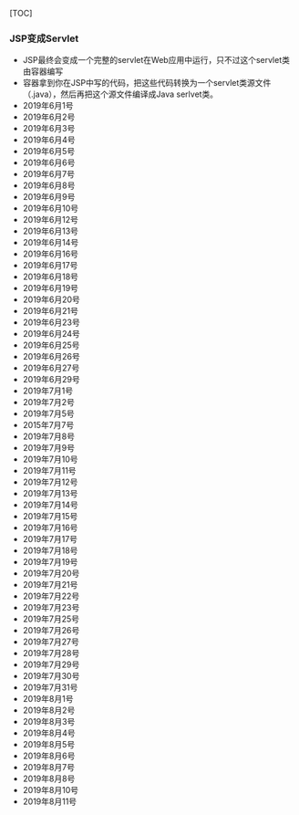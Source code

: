 

[TOC]



### JSP变成Servlet

* JSP最终会变成一个完整的servlet在Web应用中运行，只不过这个servlet类由容器编写
* 容器拿到你在JSP中写的代码，把这些代码转换为一个servlet类源文件（.java），然后再把这个源文件编译成Java serlvet类。
* 2019年6月1号
* 2019年6月2号
* 2019年6月3号
* 2019年6月4号
* 2019年6月5号
* 2019年6月6号
* 2019年6月7号
* 2019年6月8号
* 2019年6月9号
* 2019年6月10号
* 2019年6月12号
* 2019年6月13号
* 2019年6月14号
* 2019年6月16号
* 2019年6月17号
* 2019年6月18号
* 2019年6月19号
* 2019年6月20号
* 2019年6月21号
* 2019年6月23号
* 2019年6月24号
* 2019年6月25号
* 2019年6月26号
* 2019年6月27号
* 2019年6月29号
* 2019年7月1号
* 2019年7月2号
* 2019年7月5号
* 2015年7月7号
* 2019年7月8号
* 2019年7月9号
* 2019年7月10号
* 2019年7月11号
* 2019年7月12号
* 2019年7月13号
* 2019年7月14号
* 2019年7月15号
* 2019年7月16号
* 2019年7月17号
* 2019年7月18号
* 2019年7月19号
* 2019年7月20号
* 2019年7月21号
* 2019年7月22号
* 2019年7月23号
* 2019年7月25号
* 2019年7月26号
* 2019年7月27号
* 2019年7月28号
* 2019年7月29号
* 2019年7月30号
* 2019年7月31号
* 2019年8月1号
* 2019年8月2号
* 2019年8月3号
* 2019年8月4号
* 2019年8月5号
* 2019年8月6号
* 2019年8月7号
* 2019年8月8号
* 2019年8月10号
* 2019年8月11号
